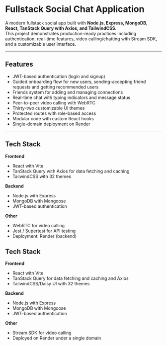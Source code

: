# Fullstack Social Chat Application

A modern fullstack social app built with **Node.js, Express, MongoDB, React, TanStack Query with Axios, and TailwindCSS**.  
This project demonstrates production-ready practices including authentication, real-time features, video calling/chatting with Stream SDK, and a customizable user interface.

---

## Features

- JWT-based authentication (login and signup)  
- Guided onboarding flow for new users, sending-accepting friend requests and getting recommended users 
- Friends system for adding and managing connections  
- Real-time chat with typing indicators and message status  
- Peer-to-peer video calling with WebRTC  
- Thirty-two customizable UI themes  
- Protected routes with role-based access  
- Modular code with custom React hooks   
- Single-domain deployment on Render  

---

## Tech Stack

**Frontend**  
- React with Vite  
- TanStack Query with Axios for data fetching and caching  
- TailwindCSS with 32 themes  

**Backend**  
- Node.js with Express  
- MongoDB with Mongoose  
- JWT-based authentication  

**Other**  
- WebRTC for video calling  
- Jest / Supertest for API testing  
- Deployment: Render (backend)

## Tech Stack

**Frontend**  
- React with Vite  
- TanStack Query for data fetching and caching and Axios
- TailwindCSS/Daisy UI with 32 themes  

**Backend**  
- Node.js with Express  
- MongoDB with Mongoose  
- JWT-based authentication  

**Other**  
- Stream SDK for video calling  
- Deployed on Render under a single domain 